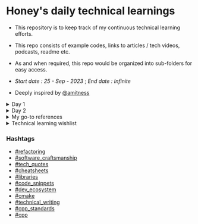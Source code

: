 # Honey's daily technical learnings
- This repository is to keep track of my continuous technical learning efforts. 
- This repo consists of example codes, links to articles / tech videos, podcasts, readme etc.
- As and when required, this repo would be organized into sub-folders for easy access. 

- *Start date : 25 - Sep - 2023* ; *End date : Infinite*

- Deeply inspired by [@amitness](https://github.com/amitness)

<details>
<summary>Day 1</summary>

<a name="refactoring"></a>
- [OpportunisticRefactoring article by @martinfowler](https://martinfowler.com/bliki/OpportunisticRefactoring.html)
<a name="software_craftsmanship"></a>

<a name="tech_quotes"></a>
- > “Any fool can write code that a computer can understand. Good programmers write code that humans can understand.”
  > ― Martin Fowler'

<a name="cheatsheets"></a>
- Github's Markdown cheatsheet 
  - Added under `cheatsheets/markdown-cheatsheet.pdf`

<a name="libraries"></a>
- Rapidxml library
  - [Two minute learning](https://rapidxml.sourceforge.net/manual.html#namespacerapidxml_1two_minute_tutorial)
  - Added under `Libraries/rapid-json-2-minute-learning.md`

<a name="code_snippets"></a>
- Reusable code snippets
  - Generic function template for logging exceptions: `reusable_code_snippets/cpp/generic_function_template_for_logging.cpp`
  - Converts stringstream to string to raw char buffer : `reusable_code_snippets/cpp/string_stream_to_string_to_raw_char_buff.cpp`
  - Converts string view to raw char buffer : `reusable_code_snippets/cpp/string_view_to_raw_buffer.cpp`

<a name="dev_ecosystem"></a>
- Cmake wisdom nugget
<a name="cmake"></a>
  - cmake module directive to parse documentation
    - [Documentation in .cmake](https://github.com/honey-speaks-tech/daily-tech-learnings-of-honey/blob/main/developer_ecosystem/learn_cmake/cmake_tips.md#wisdom-nugget-1)
    - Added under `developer_ecosystem/learn_cmake/cmake_tips.md`
- Cmake useful references
  - [ ] [Reusable cmake-modules github](https://github.com/bilke/cmake-modules)
</details>

<details>
<summary>Day 2</summary>

<a name="cheatsheets"></a>
- hackingcpp cheatsheets 
  - std::string interfaces added under `cheatsheets/hackingcpp_cheatsheets/string_interfaces.png`

</details>

<details>
<summary>My go-to references</summary>

<a name="cpp_standards"></a>
- C++ draft standards
  - [C++ unofficial working papers github page](https://github.com/timsong-cpp/cppwp)
</details>

<details>
<summary>Technical learning wishlist</summary>

<details>
<summary>Technical writing</summary>
<a name="technical_writing"></a>

|Resource|Progress|
|---|---|
|[Article: 33 Good Technical Writing Examples](https://templatelab.com/technical-writing-examples)| |
</details>

<details>
<summary>General technical knowledge</summary>

|Resource|Progress|
|---|---|
|[Article: What Every Programmer Should Know About Memory](honey-speaks-tech/daily-tech-learnings-of-honey/tech_concepts_upskilling/memory/WhatEveryProgrammerShouldKnowAboutMemory.pdf)| |
</details>

<details>
<summary>C++ articles</summary>

<a name="cpp"></a>

|Resource|Progress|
|---|---|
|[Blog: Understanding when not to std::move in C++](https://developers.redhat.com/blog/2019/04/12/understanding-when-not-to-stdmove-in-c)| |
</details>

<details>
<summary>C++ committee support</summary>
<details>
<summary>Papers review wishlist</summary>

|Resource|Progress|
|---|---|
|[Paper: P2951R3 - Shadowing is good for safety](https://www.open-std.org/jtc1/sc22/wg21/docs/papers/2023/p2951r3.html)| |
</details>
</details>

</details>

### Hashtags
  - [#refactoring](#refactoring)
  - [#software_craftsmanship](#software_craftsmanship)
  - [#tech_quotes](#tech_quotes)
  - [#cheatsheets](#cheatsheets)
  - [#libraries](#libraries)
  - [#code_snippets](#code_snippets)
  - [#dev_ecosystem](#dev_ecosystem)
  - [#cmake](#cmake)
  - [#technical_writing](#technical_writing)
  - [#cpp_standards](#cpp_standards)
  - [#cpp](#cpp)
